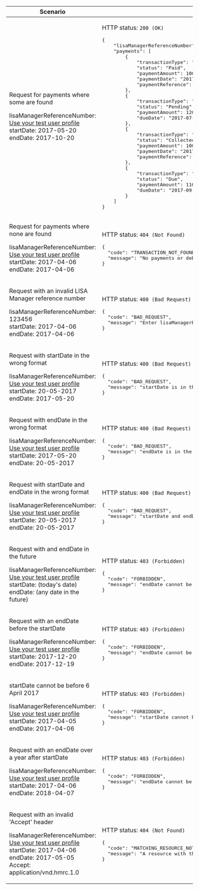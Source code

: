 <table>
    <col width="40%">
    <col width="60%">
    <thead>
        <tr>
            <th>Scenario</th>
            <th>Response</th>
        </tr>
    </thead>
    <tbody>
        <tr>
            <td>
                <p>Request for payments where some are found</p>
                <p class="code--block">
                    lisaManagerReferenceNumber: <a href="#testing">Use your test user profile</a><br>
                    startDate: 2017-05-20<br>
                    endDate: 2017-10-20
                </p>
            </td>
            <td><p>HTTP status: <code class="code--slim">200 (OK)</code></p>
<pre class="code--block">
{
    "lisaManagerReferenceNumber": "Z123456",
    "payments": [
        {
            "transactionType": "Payment",
            "status": "Paid",
            "paymentAmount": 10000,
            "paymentDate": "2017-06-01",
            "paymentReference": "3350000253"
        },
        {
            "transactionType": "Payment",
            "status": "Pending",
            "paymentAmount": 12000,
            "dueDate": "2017-07-04"
        },
        {
            "transactionType": "Debt",
            "status": "Collected",
            "paymentAmount": 1000,
            "paymentDate": "2017-08-04",
            "paymentReference": "3350000253"
        },
        {
            "transactionType": "Debt",
            "status": "Due",
            "paymentAmount": 1100,
            "dueDate": "2017-09-04"
        }
    ]
}
</pre>
            </td>
        </tr>
        <tr>
            <td>
                <p>Request for payments where none are found</p>
                <p class="code--block">
                    lisaManagerReferenceNumber: <a href="#testing">Use your test user profile</a><br>
                    startDate: 2017-04-06<br>
                    endDate: 2017-04-06
                </p>
            </td>
            <td><p>HTTP status: <code class="code--slim">404 (Not Found)</code></p>
<pre class="code--block">
{
  "code": "TRANSACTION_NOT_FOUND",
  "message": "No payments or debts exist for this date range"
}
</pre>
            </td>
        </tr>
        <tr>
            <td>
                <p>Request with an invalid LISA Manager reference number</p>
                <p class="code--block">
                    lisaManagerReferenceNumber: 123456<br>
                    startDate: 2017-04-06<br>
                    endDate: 2017-04-06
                </p>
            </td>
            <td><p>HTTP status: <code class="code--slim">400 (Bad Request)</code></p>
<pre class="code--block">
{
  "code": "BAD_REQUEST",
  "message": "Enter lisaManagerReferenceNumber in the correct format, like Z1234"
}
</pre>
            </td>
        </tr>
        <tr>
            <td>
                <p>Request with startDate in the wrong format</p>
                <p class="code--block">
                    lisaManagerReferenceNumber: <a href="#testing">Use your test user profile</a><br>
                    startDate: 20-05-2017<br>
                    endDate: 2017-05-20
                </p>
            </td>
            <td><p>HTTP status: <code class="code--slim">400 (Bad Request)</code></p>
<pre class="code--block">
{
  "code": "BAD_REQUEST",
  "message": "startDate is in the wrong format"
}
</pre>
            </td>
        </tr>
        <tr>
            <td>
                <p>Request with endDate in the wrong format</p>
                <p class="code--block">
                    lisaManagerReferenceNumber: <a href="#testing">Use your test user profile</a><br>
                    startDate: 2017-05-20<br>
                    endDate: 20-05-2017
                </p>
            </td>
            <td><p>HTTP status: <code class="code--slim">400 (Bad Request)</code></p>
<pre class="code--block">
{
  "code": "BAD_REQUEST",
  "message": "endDate is in the wrong format"
}
</pre>
            </td>
        </tr>
        <tr>
            <td>
                <p>Request with startDate and endDate in the wrong format</p>
                <p class="code--block">
                    lisaManagerReferenceNumber: <a href="#testing">Use your test user profile</a><br>
                    startDate: 20-05-2017<br>
                    endDate: 20-05-2017
                </p>
            </td>
            <td><p>HTTP status: <code class="code--slim">400 (Bad Request)</code></p>
<pre class="code--block">
{
  "code": "BAD_REQUEST",
  "message": "startDate and endDate are in the wrong format"
}
</pre>
            </td>
        </tr>
        <tr>
            <td>
                <p>Request with and endDate in the future</p>
                <p class="code--block">
                    lisaManagerReferenceNumber: <a href="#testing">Use your test user profile</a><br>
                    startDate: (today's date)<br>
                    endDate: (any date in the future)
                </p>
            </td>
            <td><p>HTTP status: <code class="code--slim">403 (Forbidden)</code></p>
<pre class="code--block">
{
  "code": "FORBIDDEN",
  "message": "endDate cannot be in the future"
}
</pre>
            </td>
        </tr>
        <tr>
            <td>
                <p>Request with an endDate before the startDate</p>
                <p class="code--block">
                    lisaManagerReferenceNumber: <a href="#testing">Use your test user profile</a><br>
                    startDate: 2017-12-20<br>
                    endDate: 2017-12-19
                </p>
            </td>
            <td><p>HTTP status: <code class="code--slim">403 (Forbidden)</code></p>
<pre class="code--block">
{
  "code": "FORBIDDEN",
  "message": "endDate cannot be before startDate"
}
</pre>
            </td>
        </tr>
        <tr>
            <td>
                <p>startDate cannot be before 6 April 2017</p>
                <p class="code--block">
                    lisaManagerReferenceNumber: <a href="#testing">Use your test user profile</a><br>
                    startDate: 2017-04-05<br>
                    endDate: 2017-04-06
                </p>
            </td>
            <td><p>HTTP status: <code class="code--slim">403 (Forbidden)</code></p>
<pre class="code--block">
{
  "code": "FORBIDDEN",
  "message": "startDate cannot be before 6 April 2017"
}
</pre>
            </td>
        </tr>
        <tr>
            <td>
                <p>Request with an endDate over a year after startDate</p>
                <p class="code--block">
                    lisaManagerReferenceNumber: <a href="#testing">Use your test user profile</a><br>
                    startDate: 2017-04-06<br>
                    endDate: 2018-04-07
                </p>
            </td>
            <td><p>HTTP status: <code class="code--slim">403 (Forbidden)</code></p>
<pre class="code--block">
{
  "code": "FORBIDDEN",
  "message": "endDate cannot be more than a year after startDate"
}
</pre>
            </td>
        </tr>
        <tr>
            <td>
                <p>Request with an invalid 'Accept' header</p>
                <p class="code--block">
                    lisaManagerReferenceNumber: <a href="#testing">Use your test user profile</a><br>
                    startDate: 2017-04-06<br>
                    endDate: 2017-05-05
                    <br>
                    Accept: application/vnd.hmrc.1.0
                </p>
            </td>
            <td><p>HTTP status: <code class="code--slim">404 (Not Found)</code></p>
<pre class="code--block">
{
  "code": "MATCHING_RESOURCE_NOT_FOUND",
  "message": "A resource with the name in the request can not be found in the API"
}
</pre>
            </td>
        </tr>
    </tbody>
</table>